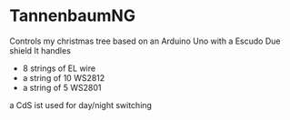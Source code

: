 # TannenbaumNG
Controls my christmas tree
based on an Arduino Uno with a Escudo Due shield
It handles
- 8 strings of EL wire
- a string of 10 WS2812
- a string of 5 WS2801

a CdS ist used for day/night switching

